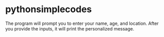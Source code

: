 # pythonsimplecodes
The program will prompt you to enter your name, age, and location. After you provide the inputs, it will print the personalized message.
